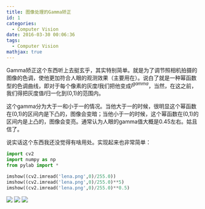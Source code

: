 ```yaml
---
title: 图像处理的Gamma矫正
id: 1
categories:
  - Computer Vision
date: 2016-03-30 00:06:36
tags:
  - Computer Vision
mathjax: true
---
```


Gamma矫正这个东西听上去挺玄乎，其实特别简单。就是为了调节照相机拍摄的图像的色调，使他更加符合人眼的观测效果（主要用在）。说白了就是一种幂函数型的色调曲线，即对于每个像素的灰度$I$我们把他变成$I^{gamma}$，当然，在这之前，我们得把灰度值$I$归一化到(0,1)的范围内。

这个gamma分为大于一和小于一的情况。当他大于一的时候，很明显这个幂函数在(0,1)的区间内是下凸的，图像会变暗；当他小于一的时候，这个幂函数在(0,1)的区间内是上凸的，图像会变亮。通常认为人眼的gamma值大概是0.45左右。姑且信了。

说实话这个东西我还没觉得有啥用处。实现起来也非常简单：
```python
import cv2
import numpy as np
from pylab import *

imshow((cv2.imread('lena.png',0)/255.0))
imshow((cv2.imread('lena.png',0)/255.0)**5)
imshow((cv2.imread('lena.png',0)/255.0)**0.5)
```
![](/images/2016/03/30/1/1.png)
![](/images/2016/03/30/1/2.png)
![](/images/2016/03/30/1/3.png)

